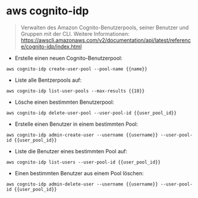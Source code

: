 # aws cognito-idp

> Verwalten des Amazon Cognito-Benutzerpools, seiner Benutzer und Gruppen mit der CLI.
> Weitere Informationen: <https://awscli.amazonaws.com/v2/documentation/api/latest/reference/cognito-idp/index.html>

- Erstelle einen neuen Cognito-Benutzerpool:

`aws cognito-idp create-user-pool --pool-name {{name}}`

- Liste alle Bentzerpools auf:

`aws cognito-idp list-user-pools --max-results {{10}}`

- Lösche einen bestimmten Benutzerpool:

`aws cognito-idp delete-user-pool --user-pool-id {{user_pool_id}}`

- Erstelle einen Benutzer in einem bestimmten Pool:

`aws cognito-idp admin-create-user --username {{username}} --user-pool-id {{user_pool_id}}`

- Liste die Benutzer eines bestimmten Pool auf:

`aws cognito-idp list-users --user-pool-id {{user_pool_id}}`

- Einen bestimmten Benutzer aus einem Pool löschen:

`aws cognito-idp admin-delete-user --username {{username}} --user-pool-id {{user_pool_id}}`
